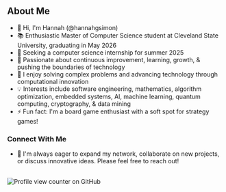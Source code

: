 ## About Me
- 👋 Hi, I'm Hannah (@hannahgsimon)
- 📚 Enthusiastic Master of Computer Science student at Cleveland State University, graduating in May 2026
- 🔭 Seeking a computer science internship for summer 2025
- 🌱 Passionate about continuous improvement, learning, growth, & pushing the boundaries of technology
- 🚀 I enjoy solving complex problems and advancing technology through computational innovation
- 💡 Interests include software engineering, mathematics, algorithm optimization, embedded systems, AI, machine learning, quantum computing, cryptography, & data mining
- ⚡ Fun fact: I'm a board game enthusiast with a soft spot for strategy games!

### Connect With Me
- 🤝 I'm always eager to expand my network, collaborate on new projects, or discuss innovative ideas. Please feel free to reach out!  
&nbsp;<br>

![Profile view counter on GitHub](https://komarev.com/ghpvc/?username=hannahgsimon&color=800080)
